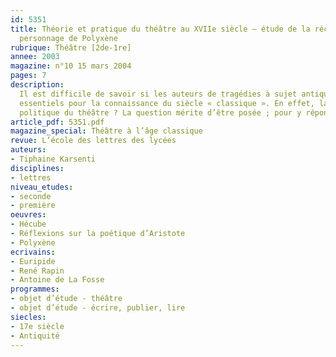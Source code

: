 ```yaml
---
id: 5351
title: Théorie et pratique du théâtre au XVIIe siècle – étude de la réception du
  personnage de Polyxène
rubrique: Théâtre [2de-1re]
annee: 2003
magazine: n°10 15 mars 2004
pages: 7
description: 
  Il est difficile de savoir si les auteurs de tragédies à sujet antique ont lu les textes antiques qui auraient pu leur servir de modèles – en particulier quand il s’agit de tragédies grecques, la majorité des hommes du XVIIe siècle ne connaissant pas assez cette langue pour y avoir accès autrement qu’en traduction latine. Les seuls documents qui puissent apporter des éléments de réponse, ce sont les pièces elles-mêmes, dans lesquelles on peut tenter de repérer les traces d’une lecture préalable des tragédies antiques. Cette enquête vaut la peine d’être menée, car elle soulève des enjeux
  essentiels pour la connaissance du siècle « classique ». En effet, la seule idée que nous ayons de la façon dont on lisait les textes antiques à cette époque est celle que l’on peut se faire à partir de ce qu’écrivent les théoriciens du théâtre classique, qui disent explicitement ce qu’ils pensent de telle ou telle tragédie d’Eschyle, de Sophocle, d’Euripide ou de Sénèque. Pourquoi les auteurs liraient-ils les textes antiques de la même façon que ces théoriciens dont on a montré qu’ils étaient au service de l’idéologie officielle et tendaient, par l’élaboration de leurs règles, à réduire l’impact
  politique du théâtre ? La question mérite d’être posée ; pour y répondre, cet article s’intéresse au personnage de Polyxène dans « Hécube », d’Euripide, adapté trois fois au cours du XVIIe siècle. Comment un théoricien jésuite, le père René Rapin, juge-t-il la représentation de cette jeune fille chez Euripide, et comment un dramaturge de la fin du XVIIe siècle, Antoine de La Fosse, traite-t-il ce personnage ?
article_pdf: 5351.pdf
magazine_special: Théâtre à l’âge classique
revue: L’école des lettres des lycées
auteurs:
- Tiphaine Karsenti
disciplines:
- lettres
niveau_etudes:
- seconde
- première
oeuvres:
- Hécube
- Réflexions sur la poétique d’Aristote
- Polyxène
ecrivains:
- Euripide
- René Rapin
- Antoine de La Fosse
programmes:
- objet d’étude - théâtre
- objet d’étude - écrire, publier, lire
siecles:
- 17e siècle
- Antiquité
---
```

